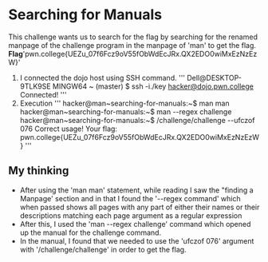 # Searching for Manuals
This challenge wants us to search for the flag by searching for the renamed manpage of the challenge program in the manpage of 'man' to get the flag.
**Flag**'pwn.college{UEZu_07f6Fcz9oV55fObWdEcJRx.QX2EDO0wiMxEzNzEzW}'
1. I connected the dojo host using SSH command.
'''
Dell@DESKTOP-9TLK9SE MINGW64 ~ (master)
$ ssh -i./key hacker@dojo.pwn.college
Connected!
'''
2. Execution 
'''
hacker@man~searching-for-manuals:~$ man man
hacker@man~searching-for-manuals:~$ man --regex challenge
hacker@man~searching-for-manuals:~$ /challenge/challenge --ufczof 076
Correct usage! Your flag: pwn.college{UEZu_07f6Fcz9oV55fObWdEcJRx.QX2EDO0wiMxEzNzEzW}
'''

## My thinking
- After using the 'man man' statement, while reading I saw the "finding a Manpage' section and in that I found the '--regex command' which 
when passed shows all pages with any part of either their names or their descriptions matching each page argument as a regular expression
- After this, I used the 'man --regex challenge' command which opened up the manual for the challenge command.
- In the manual, I found that we needed to use the 'ufczof 076' argument with '/challenge/challenge' in order to get the flag.



